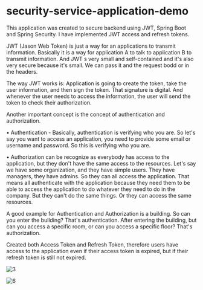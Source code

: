 # security-service-application-demo
This application was created to secure backend using JWT, Spring Boot and Spring Security. I have implemented JWT access and refresh tokens.

JWT (Jason Web Token) is just a way for an applications to transmit information. Basically it is a way for application A to talk to application B to transmit information.
And JWT s very small and self-contained and it's also very secure because it's small.
We can pass it and the request bodd or in the headers. 

The way JWT works is: 
Application is going to create the token, take the user information, and then sign the token. That signature is digital. 
And whenever the user needs to access the information, the user will send the token to check their authorization.

Another important concept is the concept of authentication and authorization.

•  Authentication - Basically, authentication is verifying who you are. So let's say you want to access an application, you need to provide some email or username and password. 
So this is verifying who you are. 

•	 Authorization can be recognize as everybody has access to the application, but they don't have the same access to the resources.
Let's say we have some organization, and they have simple users. They have managers, they have admins.
So they can all access the application. That means all authenticate with the application because they need them to be able to access the application to do whatever they need to do in the company. 
But they can't do the same things. Or they can access the same resources. 

A good example for Authentication and Authorization is a building. So can you enter the building? That's authentication. 
After entering the building, but can you access a specific room, or can you access a specific floor? That's authorization.

Created both Access Token and Refresh Token, therefore users have access to the application even if their access token is expired,
but if their refresh token is still not expired.

![3](https://user-images.githubusercontent.com/44170368/192162785-1569ef90-8422-4be8-b4a1-cae993492231.png)

![6](https://user-images.githubusercontent.com/44170368/192162620-9270b159-f18a-4221-b655-6d3735165b8f.png)
